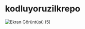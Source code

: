 # kodluyoruzilkrepo
![Ekran Görüntüsü (5)](https://user-images.githubusercontent.com/110571444/208545057-a5ffbe1e-1e07-47ce-a8a2-0e22446c9bb0.png)
